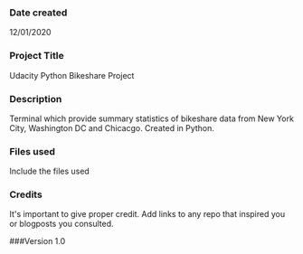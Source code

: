 ### Date created
12/01/2020

### Project Title
Udacity Python Bikeshare Project

### Description
Terminal which provide summary statistics of bikeshare data from New York City, Washington DC and Chicacgo. Created in Python.

### Files used
Include the files used

### Credits
It's important to give proper credit. Add links to any repo that inspired you or blogposts you consulted.

###Version
1.0

